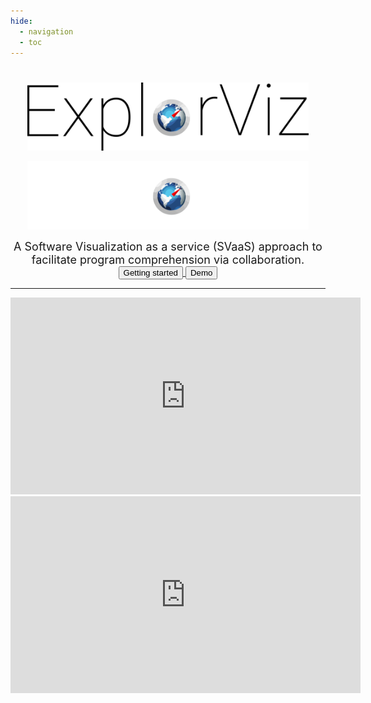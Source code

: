 ```yaml
---
hide:
  - navigation
  - toc
---
```


#

<p align="center">
  <img src="images/explorviz-logo-dark.png#only-light" width="450"/>
</p>
<p align="center">
  <img src="images/explorviz-logo-light.png#only-dark" width="450"/>
</p>
<center>
<font size="4">
A Software Visualization as a service (SVaaS) approach to facilitate program comprehension via collaboration.
</font>
</center>

<center>
<a href="2-getting-started">
<button class="md-button" name="button">Getting started</button>
</a>
<a href="https://demo.explorviz.uni-kiel.de">
<button class="md-button" style="--md-primary-fg-color:#5bb571;--md-accent-fg-color:#5bb571" name="button">Demo</button>
</a>
</center>

---

<center>
<iframe width="560" height="315" src="https://www.youtube-nocookie.com/embed/MYAkRMWLVD8?si=-_j52ftoNy7kcLiN" title="YouTube video player" frameborder="0" allow="accelerometer; autoplay; clipboard-write; encrypted-media; gyroscope; picture-in-picture; web-share" referrerpolicy="strict-origin-when-cross-origin" allowfullscreen></iframe>

<iframe width="560" height="315" src="https://www.youtube-nocookie.com/embed/3qZVSehnEug?si=Jg8eKicG1IxqXC3W" title="YouTube video player" frameborder="0" allow="accelerometer; autoplay; clipboard-write; encrypted-media; gyroscope; picture-in-picture; web-share" referrerpolicy="strict-origin-when-cross-origin" allowfullscreen></iframe>
</center>
